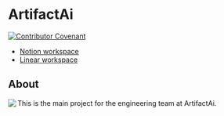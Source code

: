 # ArtifactAi

[![Contributor Covenant](https://img.shields.io/badge/Contributor%20Covenant-1.4-4baaaa.svg)](CODE_OF_CONDUCT.md)

* [Notion workspace](https://www.notion.so/Index-ec8e2034ba074a32b97cf68626da72fe?pvs=4)
* [Linear workspace](https://linear.app/artifactai)

## About

<img align="left" src="https://images.unsplash.com/photo-1583407733101-223204b57928?fit=crop&w=64&h=64" />

This is the main project for the engineering team at ArtifactAi. 
